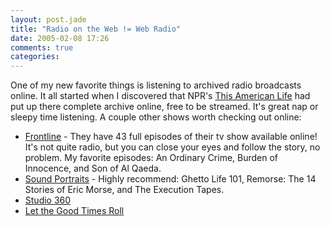 ```yaml
---
layout: post.jade
title: "Radio on the Web != Web Radio"
date: 2005-02-08 17:26
comments: true
categories:
---
```

One of my new favorite things is listening to archived radio broadcasts online. It all started when I discovered that NPR's [This American Life][1] had put up there complete archive online, free to be streamed. It's great nap or sleepy time listening. A couple other shows worth checking out online:

* [Frontline][2] - They have 43 full episodes of their tv show available online! It's not quite radio, but you can close your eyes and follow the story, no problem. My favorite episodes: An Ordinary Crime, Burden of Innocence, and Son of Al Qaeda.
* [Sound Portraits][3] - Highly recommend: Ghetto Life 101, Remorse: The 14 Stories of Eric Morse, and The Execution Tapes.
* [Studio 360][4]
* [Let the Good Times Roll][5]

 [1]: http://www.thislife.org/
 [2]: http://www.pbs.org/wgbh/pages/frontline/
 [3]: http://www.soundportraits.org/on-air/
 [4]: http://www.wnyc.org/studio360/
 [5]: http://www.goodtimesroll.org/shows/programs.shtml
